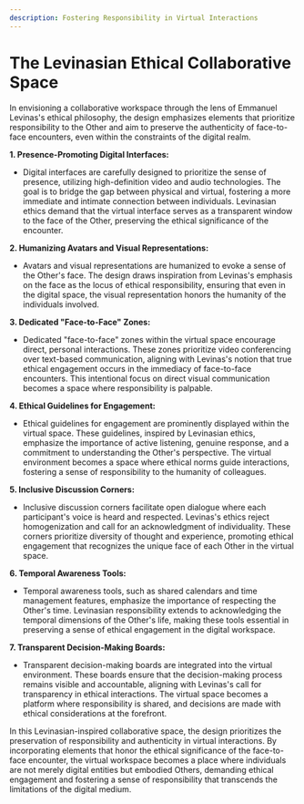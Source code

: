 ```yaml
---
description: Fostering Responsibility in Virtual Interactions
---
```


# The Levinasian Ethical Collaborative Space

In envisioning a collaborative workspace through the lens of Emmanuel Levinas's ethical philosophy, the design emphasizes elements that prioritize responsibility to the Other and aim to preserve the authenticity of face-to-face encounters, even within the constraints of the digital realm.

**1. Presence-Promoting Digital Interfaces:**

* Digital interfaces are carefully designed to prioritize the sense of presence, utilizing high-definition video and audio technologies. The goal is to bridge the gap between physical and virtual, fostering a more immediate and intimate connection between individuals. Levinasian ethics demand that the virtual interface serves as a transparent window to the face of the Other, preserving the ethical significance of the encounter.

**2. Humanizing Avatars and Visual Representations:**

* Avatars and visual representations are humanized to evoke a sense of the Other's face. The design draws inspiration from Levinas's emphasis on the face as the locus of ethical responsibility, ensuring that even in the digital space, the visual representation honors the humanity of the individuals involved.

**3. Dedicated "Face-to-Face" Zones:**

* Dedicated "face-to-face" zones within the virtual space encourage direct, personal interactions. These zones prioritize video conferencing over text-based communication, aligning with Levinas's notion that true ethical engagement occurs in the immediacy of face-to-face encounters. This intentional focus on direct visual communication becomes a space where responsibility is palpable.

**4. Ethical Guidelines for Engagement:**

* Ethical guidelines for engagement are prominently displayed within the virtual space. These guidelines, inspired by Levinasian ethics, emphasize the importance of active listening, genuine response, and a commitment to understanding the Other's perspective. The virtual environment becomes a space where ethical norms guide interactions, fostering a sense of responsibility to the humanity of colleagues.

**5. Inclusive Discussion Corners:**

* Inclusive discussion corners facilitate open dialogue where each participant's voice is heard and respected. Levinas's ethics reject homogenization and call for an acknowledgment of individuality. These corners prioritize diversity of thought and experience, promoting ethical engagement that recognizes the unique face of each Other in the virtual space.

**6. Temporal Awareness Tools:**

* Temporal awareness tools, such as shared calendars and time management features, emphasize the importance of respecting the Other's time. Levinasian responsibility extends to acknowledging the temporal dimensions of the Other's life, making these tools essential in preserving a sense of ethical engagement in the digital workspace.

**7. Transparent Decision-Making Boards:**

* Transparent decision-making boards are integrated into the virtual environment. These boards ensure that the decision-making process remains visible and accountable, aligning with Levinas's call for transparency in ethical interactions. The virtual space becomes a platform where responsibility is shared, and decisions are made with ethical considerations at the forefront.

In this Levinasian-inspired collaborative space, the design prioritizes the preservation of responsibility and authenticity in virtual interactions. By incorporating elements that honor the ethical significance of the face-to-face encounter, the virtual workspace becomes a place where individuals are not merely digital entities but embodied Others, demanding ethical engagement and fostering a sense of responsibility that transcends the limitations of the digital medium.
